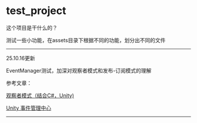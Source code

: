 # test_project

这个项目是干什么的？

测试一些小功能，在assets目录下根据不同的功能，划分出不同的文件

------

25.10.16更新

EventManager测试，加深对观察者模式和发布-订阅模式的理解

参考文章：

[观察者模式（结合C#，Unity)](https://blog.csdn.net/qq_46044366/article/details/122677111)

[Unity 事件管理中心](https://blog.csdn.net/qq_46044366/article/details/122722948)

------

